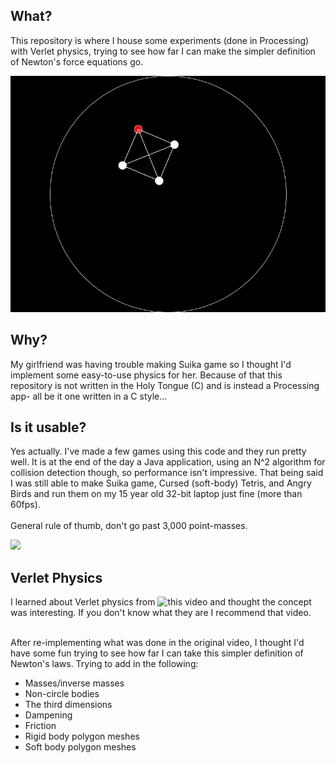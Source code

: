 ## What?
This repository is where I house some experiments (done in Processing) with Verlet physics, trying to see how far I can make the simpler definition of Newton's force equations go.

<img src=./imgs/physics_demo_cube.gif></img>

## Why?
My girlfriend was having trouble making Suika game so I thought I'd implement
some easy-to-use physics for her. Because of that this repository is not
written in the Holy Tongue (C) and is instead a Processing app- all be it one
written in a C style...

## Is it usable?
Yes actually. I've made a few games using this code and they run pretty well.
It is at the end of the day a Java application, using an N^2 algorithm for
collision detection though, so performance isn't impressive. That being said I was still able to make Suika game, Cursed (soft-body) Tetris, and Angry Birds and run them on my 15 year old 32-bit laptop just fine (more than 60fps).<br><br>
General rule of thumb, don't go past 3,000 point-masses.

<img src=./imgs/suika_game_demo.gif></img>

## Verlet Physics
I learned about Verlet physics from ![this](https://youtu.be/lS_qeBy3aQI) video
and thought the concept was interesting. If you don't know what they are I
recommend that video. <br><br>

After re-implementing what was done in the original video, I thought I'd have
some fun trying to see how far I can take this simpler definition of Newton's
laws. Trying to add in the following:
- Masses/inverse masses
- Non-circle bodies
- The third dimensions
- Dampening
- Friction
- Rigid body polygon meshes
- Soft body polygon meshes





